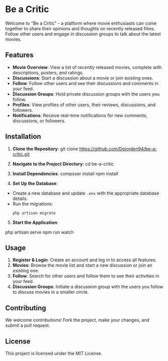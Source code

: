 # Be a Critic

Welcome to "Be a Critic" - a platform where movie enthusiasts can come together to share their opinions and thoughts on recently released films. Follow other users and engage in discussion groups to talk about the latest movies.

## Features

- **Movie Overview**: View a list of recently released movies, complete with descriptions, posters, and ratings.
- **Discussions**: Start a discussion about a movie or join existing ones.
- **Follow**: Follow other users and see their discussions and comments in your feed.
- **Discussion Groups**: Hold private discussion groups with the users you follow.
- **Profiles**: View profiles of other users, their reviews, discussions, and followers.
- **Notifications**: Receive real-time notifications for new comments, discussions, or followers.

## Installation

1. **Clone the Repository**:
git clone https://github.com/Dejorden94/be-a-critic.git


2. **Navigate to the Project Directory**:
cd be-a-critic


3. **Install Dependencies**:
composer install
npm install


4. **Set Up the Database**:
- Create a new database and update `.env` with the appropriate database details.
- Run the migrations:
  ```
  php artisan migrate
  ```

5. **Start the Application**:

php artisan serve
npm run watch


## Usage

1. **Register & Login**: Create an account and log in to access all features.
2. **Movies**: Browse the movie list and start a new discussion or join an existing one.
3. **Follow**: Search for other users and follow them to see their activities in your feed.
4. **Discussion Groups**: Initiate a discussion group with the users you follow to discuss movies in a smaller circle.

## Contributing

We welcome contributions! Fork the project, make your changes, and submit a pull request.

## License

This project is licensed under the MIT License.

